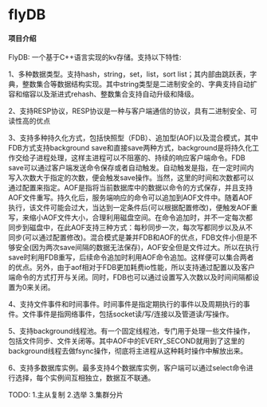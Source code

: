 # flyDB

#### 项目介绍

FlyDB: 一个基于C++语言实现的kv存储。支持以下特性: 

1、多种数据类型。支持hash，string，set，list，sort list；其内部由跳跃表，字典，整数集合等数据结构实现。其中string类型是二进制安全的、字典支持自动扩容和缩容以及渐进式rehash、整数集合支持自动升级和降级。

2、支持RESP协议，RESP协议是一种与客户端通信的协议，具有二进制安全、可读性高的优点

3、支持多种持久化方式，包括快照型（FDB）、追加型(AOF)以及混合模式，其中FDB方式支持background save和直接save两种方式，background是将持久化工作交给子进程处理，这样主进程可以不阻塞的、持续的响应客户端命令。FDB save可以通过客户端发送命令保存或者自动触发。自动触发是指，在一定时间内写入次数大于指定的次数，便会触发save操作。当然，这里的时间和次数都可以通过配置来指定。AOF是指将当前数据库中的数据以命令的方式保存，并且支持AOF文件重写。持久化后，服务端响应的命令可以追加到AOF文件中。随着AOF执行，该文件可能会过大，当达到一定条件后(可以根据配置修改)，便触发AOF重写，来缩小AOF文件大小，合理利用磁盘空间。在命令追加时，并不一定每次都同步到磁盘中，在此AOF支持三种方式：每秒同步一次，每次写都同步以及从不同步(可以通过配置修改)。混合模式是兼并FDB和AOF的优点，FDB文件小但是不够安全(因为两次save间隔的数据无法保存)，AOF安全但是文件过大。所以在执行save时利用FDB重写，后续命令追加时利用AOF命令追加。这样便可以集合两者的优点。另外，由于aof相对于FDB更加耗费io性能，所以支持通过配置以及客户端命令的方式打开与关闭。同时，FDB也可以通过设置写入次数以及时间间隔都设置为0来关闭。

4、支持文件事件和时间事件。时间事件是指定期执行的事件以及周期执行的事件。文件事件是指网络事件，包括socket读/写/连接以及管道读/写操作。

5、支持background线程池。有一个固定线程池，专门用于处理一些文件操作，包括文件同步、文件关闭等。其中AOF中的EVERY_SECOND就用到了这里的background线程去做fsync操作，彻底将主进程从这种耗时操作中解放出来。

6、支持多数据库实例。最多支持4个数据库实例，客户端可以通过select命令进行选择，每个实例间互相独立，数据互不联通。

TODO: 
  1.主从复制
  2.选举
  3.集群分片
